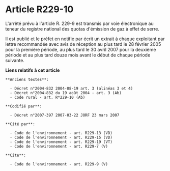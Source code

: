 # Article R229-10

L'arrêté prévu à l'article R. 229-9 est transmis par voie électronique au teneur du registre national des quotas d'émission
de gaz à effet de serre. 

Il est publié et le préfet en notifie par écrit un extrait à chaque exploitant par lettre recommandée avec avis de réception
au plus tard le 28 février 2005 pour la première période, au plus tard le 30 avril 2007 pour la deuxième période et au plus
tard douze mois avant le début de chaque période suivante.

**Liens relatifs à cet article**

	**Anciens textes**:

	  - Décret n°2004-832 2004-08-19 art. 3 (alinéas 3 et 4)
	  - Décret n°2004-832 du 19 août 2004 - art. 3 (Ab)
	  - Code rural - art. R*229-10 (Ab)

	**Codifié par**:

	  - Décret n°2007-397 2007-03-22 JORF 23 mars 2007

	**Cité par**:

	  - Code de l'environnement - art. R229-13 (VD)
	  - Code de l'environnement - art. R229-15 (VD)
	  - Code de l'environnement - art. R229-19 (VT)
	  - Code de l'environnement - art. R229-7 (V)

	**Cite**:

	  - Code de l'environnement - art. R229-9 (V)
